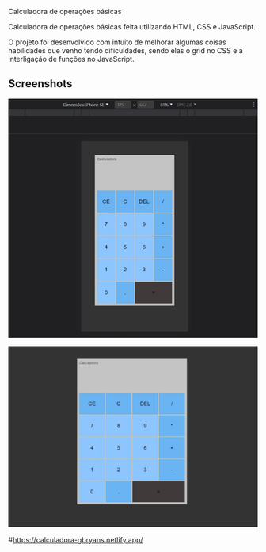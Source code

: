 
Calculadora de operações básicas

Calculadora de operações básicas feita utilizando HTML, CSS e JavaScript.

O projeto foi desenvolvido com intuito de melhorar algumas coisas habilidades que venho tendo dificuldades, sendo elas o grid no CSS e a interligação de funções no JavaScript.

## Screenshots

![Mobile Screenshot](/Assets/Img/mobile.jpeg)


![Desktop Screenshot](/Assets/Img/desktop.jpeg)



 #https://calculadora-gbryans.netlify.app/

